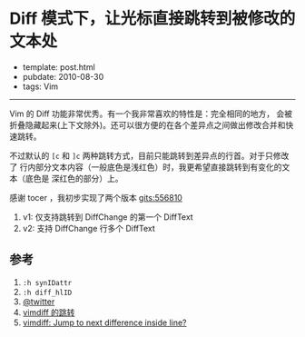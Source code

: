
# Diff 模式下，让光标直接跳转到被修改的文本处

- template: post.html
- pubdate: 2010-08-30
- tags: Vim

----


Vim 的 Diff 功能非常优秀。有一个我非常喜欢的特性是：完全相同的地方，
会被折叠隐藏起来(上下文除外)。还可以很方便的在各个差异点之间做出修改合并和快速跳转。

不过默认的 `[c` 和 `]c` 两种跳转方式，目前只能跳转到差异点的行首。对于只修改了
行内部分文本内容（一般底色是浅红色）时，我更希望直接跳转到有变化的文本（底色是
深红色的部分）上。

感谢 tocer ，我初步实现了两个版本 [gits:556810](http://gist.github.com/556810)

1. v1: 仅支持跳转到 DiffChange 的第一个 DiffText
1. v2: 支持 DiffChange 行多个 DiffText

## 参考

1. `:h synIDattr`
1. `:h diff_hlID`
1. [@twitter](https://twitter.com/hotoo/status/22227282177)
1. [vimdiff 的跳转](http://groups.google.com/group/vim-cn/browse_thread/thread/8a0b5b7ed335782b)
1. [vimdiff: Jump to next difference inside line?](http://superuser.com/questions/145940/vimdiff-jump-to-next-difference-inside-line)
